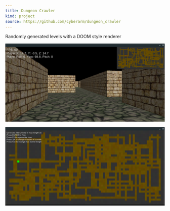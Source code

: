 ```yaml
---
title: Dungeon Crawler
kind: project
source: https://github.com/cyberarm/dungeon_crawler
---
```

Randomly generated levels with a DOOM style renderer

![map_player](https://raw.githubusercontent.com/cyberarm/dungeon_crawler/master/screenshots/map_player.png)

![map_builder](https://raw.githubusercontent.com/cyberarm/dungeon_crawler/master/screenshots/map_builder.png)
